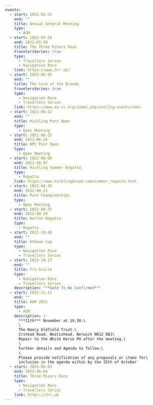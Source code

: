 ```yaml
---
events:
  - start: 2022-02-25
    end: ""
    title: Annual General Meeting
    type:
      - AGM
  - start: 2022-05-28
    end: 2022-05-29
    title: The Three Rivers Race
    travelersSeries: true
    type:
      - Travellers Series
      - Navigation Race
    link: https://www.3rr.uk/
  - start: 2022-06-05
    end: ""
    title: The Cock of the Broads
    travelersSeries: true
    type:
      - Navigation Race
      - Travellers Series
    link: https://www.ea-cc.org/index.php/sailing-events/tmor
  - start: 2022-06-12
    end: ""
    title: Hickling Punt Open
    type:
      - Open Meeting
  - start: 2022-06-25
    end: 2022-06-26
    title: NPC Punt Open
    type:
      - Open Meeting
  - start: 2022-08-06
    end: 2022-08-07
    title: Hickling Summer Regatta
    type:
      - Regatta
    link: https://www.hicklingbroad.com/summer_regatta.html
  - start: 2022-08-20
    end: 2022-08-21
    title: Punt Championships
    type:
      - Open Meeting
  - start: 2022-08-27
    end: 2022-08-29
    title: Barton Regatta
    type:
      - Regatta
  - start: 2022-10-08
    end: ""
    title: Athene Cup
    type:
      - Navigation Race
      - Travellers Series
  - start: 2022-10-23
    end: ""
    title: Tri-Icicle
    type:
      - Navigation Race
      - Travellers Series
    description: "**Date To Be Confirmed**"
  - start: 2022-11-11
    end: ""
    title: AGM 2022
    type:
      - AGM
    description: |-
      ***11th*** November at 19.30.\
      \
      The Nancy Oldfield Trust.\
      Irstead Road. Neatishead. Norwich NR12 8BJ\
      Repair to the White Horse PH after the meeting.\
      \
      Further details and Agenda to follow.\
      \
      Please provide notification of any proposals or items for\
      inclusion in the agenda within by the 25th of October
  - start: 2023-06-03
    end: 2023-06-04
    title: Three Rivers Race
    type:
      - Navigation Race
      - Travellers Series
    link: https://3rr.uk
---
```

